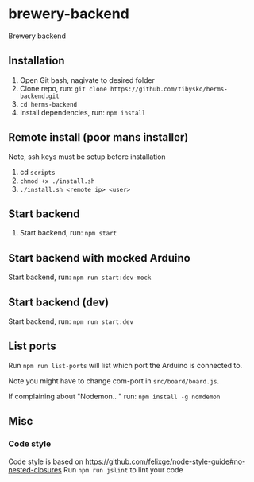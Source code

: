# brewery-backend
Brewery backend

## Installation
1. Open Git bash, nagivate to desired folder
2. Clone repo, run: `git clone https://github.com/tibysko/herms-backend.git`
3. `cd herms-backend`
4. Install dependencies, run: `npm install`

## Remote install (poor mans installer)
Note, ssh keys must be setup before installation

1. cd `scripts`
2. `chmod +x ./install.sh`
3. `./install.sh <remote ip> <user>`

## Start backend
1. Start backend, run: `npm start`

## Start backend with mocked Arduino
Start backend, run: `npm run start:dev-mock`

## Start backend (dev)
Start backend, run: `npm run start:dev`

## List ports
Run `npm run list-ports` will list which port the Arduino is connected to.  

Note you might have to change com-port in `src/board/board.js`.

If complaining about "Nodemon.. " run: `npm install -g nomdemon`


## Misc

### Code style 
Code style is based on https://github.com/felixge/node-style-guide#no-nested-closures
Run `npm run jslint` to lint your code